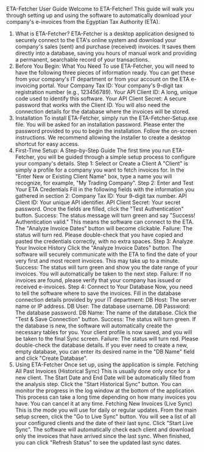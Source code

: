 ETA-Fetcher User Guide
Welcome to ETA-Fetcher! This guide will walk you through setting up and using the software to automatically download your company's e-invoices from the Egyptian Tax Authority (ETA).
1. What is ETA-Fetcher?
ETA-Fetcher is a desktop application designed to securely connect to the ETA's online system and download your company's sales (sent) and purchase (received) invoices. It saves them directly into a database, saving you hours of manual work and providing a permanent, searchable record of your transactions.
2. Before You Begin: What You Need
To use ETA-Fetcher, you will need to have the following three pieces of information ready. You can get these from your company's IT department or from your account on the ETA e-invoicing portal.
Your Company Tax ID: Your company's 9-digit tax registration number (e.g., 123456789).
Your API Client ID: A long, unique code used to identify this software.
Your API Client Secret: A secure password that works with the Client ID.
You will also need the connection details for the database where the invoices will be stored.
3. Installation
To install ETA-Fetcher, simply run the ETA-Fetcher-Setup.exe file.
You will be asked for an installation password. Please enter the password provided to you to begin the installation.
Follow the on-screen instructions. We recommend allowing the installer to create a desktop shortcut for easy access.
4. First-Time Setup: A Step-by-Step Guide
The first time you run ETA-Fetcher, you will be guided through a simple setup process to configure your company's details.
Step 1: Select or Create a Client
A "Client" is simply a profile for a company you want to fetch invoices for.
In the "Enter New or Existing Client Name" box, type a name you will recognize, for example, "My Trading Company".
Step 2: Enter and Test Your ETA Credentials
Fill in the following fields with the information you gathered in section 2:
Company Tax ID: Your 9-digit tax number.
API Client ID: Your unique API identifier.
API Client Secret: Your secret password.
Once the fields are filled, click the "Test Authentication" button.
Success: The status message will turn green and say "Success! Authentication valid." This means the software can connect to the ETA. The "Analyze Invoice Dates" button will become clickable.
Failure: The status will turn red. Please double-check that you have copied and pasted the credentials correctly, with no extra spaces.
Step 3: Analyze Your Invoice History
Click the "Analyze Invoice Dates" button. The software will securely communicate with the ETA to find the date of your very first and most recent invoices. This may take up to a minute.
Success: The status will turn green and show you the date range of your invoices. You will automatically be taken to the next step.
Failure: If no invoices are found, please verify that your company has issued or received e-invoices.
Step 4: Connect to Your Database
Now, you need to tell the software where to save the invoices. Fill in the database connection details provided by your IT department:
DB Host: The server name or IP address.
DB User: The database username.
DB Password: The database password.
DB Name: The name of the database.
Click the "Test & Save Connection" button.
Success: The status will turn green. If the database is new, the software will automatically create the necessary tables for you. Your client profile is now saved, and you will be taken to the final Sync screen.
Failure: The status will turn red. Please double-check the database details.
If you ever need to create a new, empty database, you can enter its desired name in the "DB Name" field and click "Create Database".
5. Using ETA-Fetcher
Once set up, using the application is simple.
Fetching All Past Invoices (Historical Sync)
This is usually done only once for a new client.
The Start Date and End Date will be automatically filled from the analysis step.
Click the "Start Historical Sync" button.
You can monitor the progress in the log window at the bottom of the application. This process can take a long time depending on how many invoices you have. You can cancel it at any time.
Fetching New Invoices (Live Sync)
This is the mode you will use for daily or regular updates.
From the main setup screen, click the "Go to Live Sync" button.
You will see a list of all your configured clients and the date of their last sync.
Click "Start Live Sync". The software will automatically check each client and download only the invoices that have arrived since the last sync.
When finished, you can click "Refresh Status" to see the updated last sync dates.
